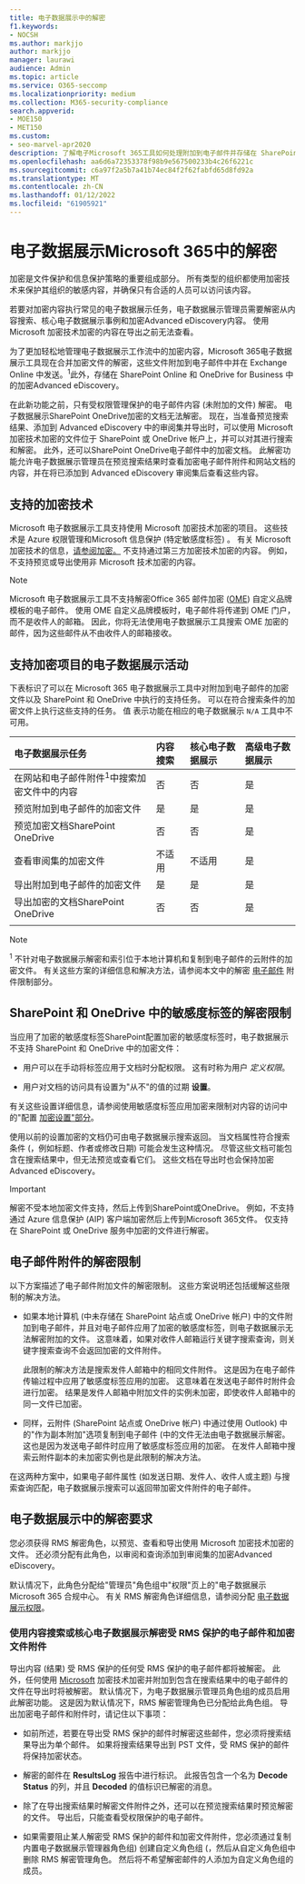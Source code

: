 ```yaml
---
title: 电子数据展示中的解密
f1.keywords:
- NOCSH
ms.author: markjjo
author: markjjo
manager: laurawi
audience: Admin
ms.topic: article
ms.service: O365-seccomp
ms.localizationpriority: medium
ms.collection: M365-security-compliance
search.appverid:
- MOE150
- MET150
ms.custom:
- seo-marvel-apr2020
description: 了解电子Microsoft 365工具如何处理附加到电子邮件并存储在 SharePoint Online 和 OneDrive for Business 中的加密OneDrive for Business。
ms.openlocfilehash: aa6d6a72353378f98b9e567500233b4c26f6221c
ms.sourcegitcommit: c6a97f2a5b7a41b74ec84f2f62fabfd65d8fd92a
ms.translationtype: MT
ms.contentlocale: zh-CN
ms.lasthandoff: 01/12/2022
ms.locfileid: "61905921"
---
```

# <a name="decryption-in-microsoft-365-ediscovery-tools"></a>电子数据展示Microsoft 365中的解密

加密是文件保护和信息保护策略的重要组成部分。 所有类型的组织都使用加密技术来保护其组织的敏感内容，并确保只有合适的人员可以访问该内容。

若要对加密内容执行常见的电子数据展示任务，电子数据展示管理员需要解密从内容搜索、核心电子数据展示事例和加密Advanced eDiscovery内容。 使用 Microsoft 加密技术加密的内容在导出之前无法查看。

为了更加轻松地管理电子数据展示工作流中的加密内容，Microsoft 365电子数据展示工具现在合并加密文件的解密，这些文件附加到电子邮件中并在 Exchange Online 中发送。<sup>1</sup>此外，存储在 SharePoint Online 和 OneDrive for Business 中的加密Advanced eDiscovery。

在此新功能之前，只有受权限管理保护的电子邮件内容 (未附加的文件) 解密。 电子数据展示SharePoint OneDrive加密的文档无法解密。 现在，当准备预览搜索结果、添加到 Advanced eDiscovery 中的审阅集并导出时，可以使用 Microsoft 加密技术加密的文件位于 SharePoint 或 OneDrive 帐户上，并可以对其进行搜索和解密。 此外，还可以SharePoint OneDrive电子邮件中的加密文档。 此解密功能允许电子数据展示管理员在预览搜索结果时查看加密电子邮件附件和网站文档的内容，并在将已添加到 Advanced eDiscovery 审阅集后查看这些内容。

## <a name="supported-encryption-technologies"></a>支持的加密技术

Microsoft 电子数据展示工具支持使用 Microsoft 加密技术加密的项目。 这些技术是 Azure 权限管理和Microsoft 信息保护 (特定敏感度标签) 。 有关 Microsoft 加密技术的信息，[请参阅加密。](encryption.md) 不支持通过第三方加密技术加密的内容。 例如，不支持预览或导出使用非 Microsoft 技术加密的内容。

> [!NOTE]
> Microsoft 电子数据展示工具不支持解密Office 365 邮件加密 ([OME](add-your-organization-brand-to-encrypted-messages.md)) 自定义品牌模板的电子邮件。 使用 OME 自定义品牌模板时，电子邮件将传递到 OME 门户，而不是收件人的邮箱。 因此，你将无法使用电子数据展示工具搜索 OME 加密的邮件，因为这些邮件从不由收件人的邮箱接收。

## <a name="ediscovery-activities-that-support-encrypted-items"></a>支持加密项目的电子数据展示活动

下表标识了可以在 Microsoft 365 电子数据展示工具中对附加到电子邮件的加密文件以及 SharePoint 和 OneDrive 中执行的支持任务。 可以在符合搜索条件的加密文件上执行这些支持的任务。 值 表示功能在相应的电子数据展示 `N/A` 工具中不可用。

|电子数据展示任务  |内容搜索  |核心电子数据展示  |高级电子数据展示  |
|:---------|:---------|:---------|:---------|
|在网站和电子邮件附件<sup>1</sup>中搜索加密文件中的内容     |否      |否      |是      |
|预览附加到电子邮件的加密文件     |是      |是     |是       |
|预览加密文档SharePoint OneDrive|否      |否    |是       |
|查看审阅集的加密文件    |不适用      |不适用        | 是        |
|导出附加到电子邮件的加密文件    |是       |是  |是    |
|导出加密的文档SharePoint OneDrive    |否       |否  |是    |
|||||

> [!NOTE]
> <sup>1</sup> 不针对电子数据展示解密和索引位于本地计算机和复制到电子邮件的云附件的加密文件。 有关这些方案的详细信息和解决方法，请参阅本文中的解密 [电子邮件](#decryption-limitations-with-email-attachments) 附件限制部分。

## <a name="decryption-limitations-with-sensitivity-labels-in-sharepoint-and-onedrive"></a>SharePoint 和 OneDrive 中的敏感度标签的解密限制

当应用了加密的敏感度标签SharePoint配置加密的敏感度标签时，电子数据展示不支持 SharePoint 和 OneDrive 中的加密文件：

- 用户可以在手动将标签应用于文档时分配权限。 这有时称为用户 *定义权限*。

- 用户对文档的访问具有设置为"从不"的值的过期 **设置**。

有关这些设置详细信息，请参阅使用敏感度标签应用加密来限制对内容的访问中的"配置 [加密设置"部分](encryption-sensitivity-labels.md#configure-encryption-settings)。

使用以前的设置加密的文档仍可由电子数据展示搜索返回。 当文档属性符合搜索条件 (，例如标题、作者或修改日期) 可能会发生这种情况。 尽管这些文档可能包含在搜索结果中，但无法预览或查看它们。 这些文档在导出时也会保持加密Advanced eDiscovery。

> [!IMPORTANT]
> 解密不受本地加密文件支持，然后上传到SharePoint或OneDrive。 例如，不支持通过 Azure 信息保护 (AIP) 客户端加密然后上传到Microsoft 365文件。 仅支持在 SharePoint 或 OneDrive 服务中加密的文件进行解密。

## <a name="decryption-limitations-with-email-attachments"></a>电子邮件附件的解密限制

以下方案描述了电子邮件附加文件的解密限制。 这些方案说明还包括缓解这些限制的解决方法。

- 如果本地计算机 (中未存储在 SharePoint 站点或 OneDrive 帐户) 中的文件附加到电子邮件，并且对电子邮件应用了加密的敏感度标签，则电子数据展示无法解密附加的文件。 这意味着，如果对收件人邮箱运行关键字搜索查询，则关键字搜索查询不会返回加密的文件附件。

  此限制的解决方法是搜索发件人邮箱中的相同文件附件。 这是因为在电子邮件传输过程中应用了敏感度标签应用的加密。 这意味着在发送电子邮件时附件会进行加密。 结果是发件人邮箱中附加文件的实例未加密，即使收件人邮箱中的同一文件已加密。

- 同样，云附件 (SharePoint 站点或 OneDrive 帐户) 中通过使用 Outlook) 中的"作为副本附加"选项复制到电子邮件 (中的文件无法由电子数据展示解密。 这也是因为发送电子邮件时应用了敏感度标签应用的加密。 在发件人邮箱中搜索云附件副本的未加密实例也是此限制的解决方法。

在这两种方案中，如果电子邮件属性 (如发送日期、发件人、收件人或主题) 与搜索查询匹配，电子数据展示搜索可以返回带加密文件附件的电子邮件。

## <a name="requirements-for-decryption-in-ediscovery"></a>电子数据展示中的解密要求

您必须获得 RMS 解密角色，以预览、查看和导出使用 Microsoft 加密技术加密的文件。 还必须分配有此角色，以审阅和查询添加到审阅集的加密Advanced eDiscovery。

默认情况下，此角色分配给"管理员"角色组中"权限"页上的"电子数据展示Microsoft 365 合规中心。 有关 RMS 解密角色详细信息，请参阅分配 [电子数据展示权限](assign-ediscovery-permissions.md#rms-decrypt)。

### <a name="decrypting-rms-protected-email-messages-and-encrypted-file-attachments-using-content-search-or-core-ediscovery"></a>使用内容搜索或核心电子数据展示解密受 RMS 保护的电子邮件和加密文件附件

导出内容 (结果) 受 RMS 保护的任何受 RMS 保护的电子邮件都将被解密。 此外，任何使用 [Microsoft](encryption.md) 加密技术加密并附加到包含在搜索结果中的电子邮件的文件在导出时将被解密。 默认情况下，为电子数据展示管理员角色组的成员启用此解密功能。 这是因为默认情况下，RMS 解密管理角色已分配给此角色组。 导出加密电子邮件和附件时，请记住以下事项：
  
- 如前所述，若要在导出受 RMS 保护的邮件时解密这些邮件，您必须将搜索结果导出为单个邮件。 如果将搜索结果导出到 PST 文件，受 RMS 保护的邮件将保持加密状态。

- 解密的邮件在 **ResultsLog** 报告中进行标识。 此报告包含一个名为 **Decode Status** 的列，并且 **Decoded** 的值标识已解密的消息。

- 除了在导出搜索结果时解密文件附件之外，还可以在预览搜索结果时预览解密的文件。 导出后，只能查看受权限保护的电子邮件。

- 如果需要阻止某人解密受 RMS 保护的邮件和加密文件附件，您必须通过复制内置电子数据展示管理器角色组) 创建自定义角色组 (，然后从自定义角色组中删除 RMS 解密管理角色。 然后将不希望解密邮件的人添加为自定义角色组的成员。
